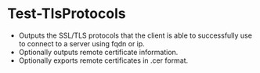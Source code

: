 # Test-TlsProtocols
- Outputs the SSL/TLS protocols that the client is able to successfully use to connect to a server using fqdn or ip.
- Optionally outputs remote certificate information.
- Optionally exports remote certificates in .cer format.
